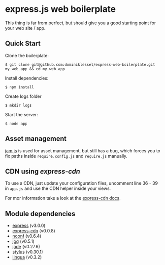 # express.js web boilerplate

This thing is far from perfect, but should give you a good starting point for your web site / app.

## Quick Start

Clone the boilerplate:
```
$ git clone git@github.com:dominiklessel/express-web-boilerplate.git my_web_app && cd my_web_app
```

Install dependencies:
```
$ npm install
```

Create logs folder
```
$ mkdir logs
```

Start the server:
```
$ node app
```

## Asset management

[jam.js](https://github.com/caolan/jam) is used for asset management, but still has a bug, which forces you to fix paths inside `require.config.js` and `require.js` manually.

## CDN using *express-cdn*

To use a CDN, just update your configuration files, uncomment line 36 - 39 in `app.js` and use the CDN helper inside your views.

For mor information take a look at the [express-cdn docs](https://github.com/niftylettuce/express-cdn).

## Module dependencies

- [express](https://github.com/visionmedia/express) (v3.0.0)
- [express-cdn](https://github.com/niftylettuce/express-cdn) (v0.0.8)
- [nconf](https://github.com/flatiron/nconf) (v0.6.4)
- [jog](https://github.com/visionmedia/jog/) (v0.5.1)
- [jade](https://github.com/visionmedia/jade/) (v0.27.6)
- [stylus](http://learnboost.github.com/stylus/) (v0.30.1)
- [lingua](https://github.com/akoenig/express-lingua) (v0.3.2)